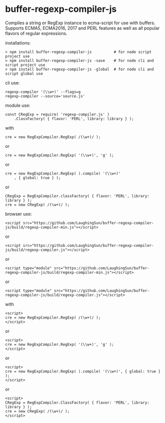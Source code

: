 # buffer-regexp-compiler-js
Compiles a string or RegExp instance to ecma-script for use with buffers.  
Supports ECMA5, ECMA2016, 2017 and PERL features as well as all popular flavors 
of regular expressions.

installations:
~~~~
> npm install buffer-regexp-compiler-js          # for node script project use
> npm install buffer-regexp-compiler-js -save    # for node cli and script project use
> npm install buffer-regexp-compiler-js -global  # for node cli and script global use
~~~~

cli use:
~~~~
regexp-compiler '(\\w+)' --flags=g
regexp-compiler --source='source.js'
~~~~

module use:
~~~~
const CRegExp = require( 'regexp-compiler.js' )
    .ClassFactory( { flavor: 'PERL', library: library } );
~~~~

   with
~~~~
cre = new RegExpCompiler.RegExp( /(\w+)/ );
~~~~

or
~~~~
cre = new RegExpCompiler.RegExp( '(\\w+)', 'g' );
~~~~

or
~~~~
cre = new RegExpCompiler.RegExp( ).compile( '(\\w+)'
    , { global: true } );
~~~~

or
~~~~
CRegExp = RegExpCompiler.classFactory( { flavor: 'PERL', library: library } );
cre = new CRegExp( /(\w+)/ );
~~~~

browser use:
~~~~
<script src="https://github.com/LaughingSun/buffer-regexp-compiler-js/build/regexp-compiler-min.js"></script>
~~~~

or
~~~~
<script src="https://github.com/LaughingSun/buffer-regexp-compiler-js/build/regexp-compiler.js"></script>
~~~~

or
~~~~
<script type="module" src="https://github.com/LaughingSun/buffer-regexp-compiler-js/build/regexp-compiler-min.js"></script>
~~~~

or
~~~~
<script type="module" src="https://github.com/LaughingSun/buffer-regexp-compiler-js/build/regexp-compiler.js"></script>
~~~~

with
~~~~
<script>
cre = new RegExpCompiler.RegExp( /(\w+)/ );
</script>
~~~~

or
~~~~
<script>
cre = new RegExpCompiler.RegExp( '(\\w+)', 'g' );
</script>
~~~~

or
~~~~
<script>
cre = new RegExpCompiler.RegExp( ).compile( '(\\w+)', { global: true } );
</script>
~~~~

or
~~~~
<script>
CRegExp = RegExpCompiler.ClassFactory( { flavor: 'PERL', library: library } );
cre = new CRegExp( /(\w+)/ );
</script>
~~~~
